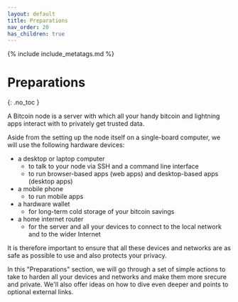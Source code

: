 ```yaml
---
layout: default
title: Preparations
nav_order: 20
has_children: true
---
```

<!-- markdownlint-disable MD014 MD022 MD025 MD040 -->
{% include include_metatags.md %}

# Preparations
{: .no_toc }

A Bitcoin node is a server with which all your handy bitcoin and lightning apps interact with to privately get trusted data.

Aside from the setting up the node itself on a single-board computer, we will use the following hardware devices:
* a desktop or laptop computer
  * to talk to your node via SSH and a command line interface
  * to run browser-based apps (web apps) and desktop-based apps (desktop apps)
* a mobile phone
  * to run mobile apps
* a hardware wallet
  * for long-term cold storage of your bitcoin savings
* a home internet router
  * for the server and all your devices to connect to the local network and to the wider Internet

It is therefore important to ensure that all these devices and networks are as safe as possible to use and also protects your privacy.

In this "Preparations" section, we will go through a set of simple actions to take to harden all your devices and networks and make them more srecure and private. We'll also offer ideas on how to dive even deeper and points to optional external links.